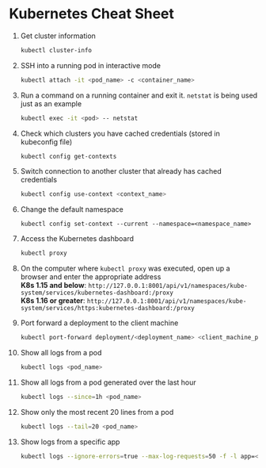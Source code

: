 # Kubernetes Cheat Sheet

1. Get cluster information
   ```bash
   kubectl cluster-info
   ```
1. SSH into a running pod in interactive mode
   ```bash
   kubectl attach -it <pod_name> -c <container_name>
   ```
1. Run a command on a running container and exit it. `netstat` is being used just as an example
   ```bash
   kubectl exec -it <pod> -- netstat
   ```
1. Check which clusters you have cached credentials (stored in kubeconfig file)
   ```bash
   kubectl config get-contexts
   ```
1. Switch connection to another cluster that already has cached credentials
   ```bash
   kubectl config use-context <context_name>
   ```
1. Change the default namespace
   ```
   kubectl config set-context --current --namespace=<namespace_name>
   ```
1. Access the Kubernetes dashboard
   ```bash
   kubectl proxy
   ```
1. On the computer where `kubectl proxy` was executed, open up a browser and enter the appropriate address  
   **K8s 1.15 and below**: `http://127.0.0.1:8001/api/v1/namespaces/kube-system/services/kubernetes-dashboard:/proxy`  
   **K8s 1.16 or greater**: `http://127.0.0.1:8001/api/v1/namespaces/kube-system/services/https:kubernetes-dashboard:/proxy`

1. Port forward a deployment to the client machine
   ```bash
   kubectl port-forward deployment/<deployment_name> <client_machine_port>:<pod_port>
   ```
1. Show all logs from a pod
   ```bash
   kubectl logs <pod_name>
   ```
1. Show all logs from a pod generated over the last hour
   ```bash
   kubectl logs --since=1h <pod_name>
   ```
1. Show only the most recent 20 lines from a pod
   ```bash
   kubectl logs --tail=20 <pod_name>
   ```
1. Show logs from a specific app
   ```bash
   kubectl logs --ignore-errors=true --max-log-requests=50 -f -l app=<app_name>
   ```
